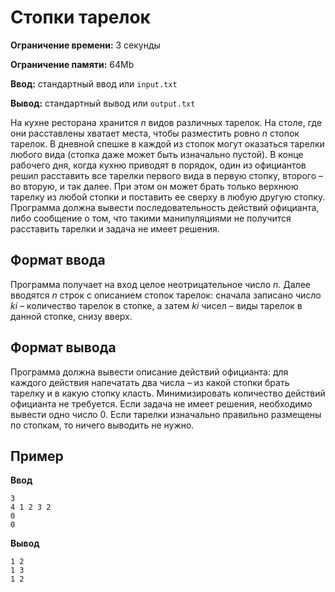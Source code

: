 # Стопки тарелок

**Ограничение времени:** 3 секунды

**Ограничение памяти:** 64Mb

**Ввод:** стандартный ввод или `input.txt`

**Вывод:** стандартный вывод или `output.txt`

На кухне ресторана хранится *n* видов различных тарелок. На столе, где они расставлены хватает места, чтобы разместить ровно *n* стопок тарелок. В дневной спешке в каждой из стопок могут оказаться тарелки любого вида (стопка даже может быть изначально пустой). В конце рабочего дня, когда кухню приводят в порядок, один из официантов решил расставить все тарелки первого вида в первую стопку, второго – во вторую, и так далее. При этом он может брать только верхнюю тарелку из любой стопки и поставить ее сверху в любую другую стопку. Программа должна вывести последовательность действий официанта, либо сообщение о том, что такими манипуляциями не получится расставить тарелки и задача не имеет решения.

## Формат ввода

Программа получает на вход целое неотрицательное число *n*. Далее вводятся *n* строк с описанием стопок тарелок: сначала записано число *ki* – количество тарелок в стопке, а затем *ki* чисел – виды тарелок в данной стопке, снизу вверх.

## Формат вывода

Программа должна вывести описание действий официанта: для каждого действия напечатать два числа – из какой стопки брать тарелку и в какую стопку класть. Минимизировать количество действий официанта не требуется. Если задача не имеет решения, необходимо вывести одно число 0. Если тарелки изначально правильно размещены по стопкам, то ничего выводить не нужно.

## Пример

**Ввод**
```
3
4 1 2 3 2
0
0
```

**Вывод**
```
1 2
1 3
1 2